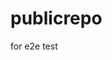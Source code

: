 # publicrepo
for e2e test















































































































































































































































































































































































































































































































































































































































































































































































































































































































































































































































































































































































































































































































































































































































































































































































































































































































































































































































































































































































































































































































































































































































































































































































































































































































































































































































































































































































































































































































































































































































































































































































































































































































































































































































































































































































































































































































